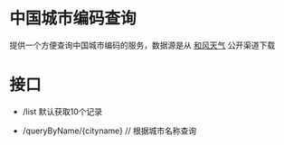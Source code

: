 # 中国城市编码查询
提供一个方便查询中国城市编码的服务，数据源是从 [和风天气](https://dev.heweather.com/docs/refer/city) 公开渠道下载

# 接口
- /list  默认获取10个记录

- /queryByName/{cityname}  // 根据城市名称查询
